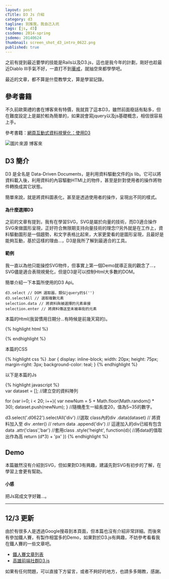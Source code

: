 ```yaml
---
layout: post
cTitle: D3 Js 介紹
category: d3
tagline: 別推我，我自己入坑
tags: [js, d3]
cssdemo: 2014-spring
jsdemo: 20140624
thumbnail: screen_shot_d3_intro_0622.png
published: true
---
```



之前有提到最近要學的技能是Rails以及D3.js，這也是我今年的計劃，剛好也趁最近Diablo III手氣不好，一直打不到[華戒](http://tw.battle.net/d3/zh/item/ring-of-royal-grandeur-3qRFop)，就抽空來都學學吧。

最近的文章，都不算是什麼教學文，算是學習記錄。

<!-- more -->

## 參考書籍

不久前歐萊禮的書在博客來有特價，我就買了這本D3，雖然前面廢話有點多，但在難度設定上是屬於較為簡單的，如果說會寫jquery以及js基礎概念，相信很容易上手。

參考書籍：[網頁互動式資料視覺化：使用D3](http://www.books.com.tw/products/0010621239)

![圖片來源 博客來](http://im1.book.com.tw/image/getImage?i=http://www.books.com.tw/img/001/062/12/0010621239.jpg&w=348&h=348)

## D3 簡介

D3 是全名是 Data-Driven Documents，是利用資料驅動文件的js lib。它可以將資料載入後，利用資料的內容驅動HTMl上的物件，甚至是針對使用者的操作將物件轉換成其它狀態。

簡單來說，就是將資料圖表化，甚至是透過使用者的操作，呈現出不同的樣式。

#### 為什麼選擇D3

之前的文章有提到，我有在學習SVG，SVG是屬於向量的技術，而D3適合操作SVG來做圖形呈現，正好符合無限期支持向量技術的理念!?另外就是在工作上，資料驅動圖形是一個趨勢，和文字表格比起來，大家更愛看的是圖形呈現，且最好是能夠互動，基於這樣的理由...，D3是我所了解到最適合的工具。


#### 範例

我一直以為他只能操控SVG物件，但事實上第一個Demo就導正我的觀念了...，SVG儘是適合表現視覺化，但是D3是可以控制Html大多數的DOM。

簡單介紹一下本篇所使用的D3 Api。

	d3.select // DOM 選取器，類似jquery的$('')
	d3.selectAll // 選取複數元素
	selection.data // 將資料與被選擇的元素串接
	selection.enter // 將資料傳送至未被串街的元素


本篇的Html(我習慣用日期分...有時候是前幾天寫的)。

{% highlight html %}
<div class="demo d0622">
</div>
{% endhighlight %}

本篇的CSS

{% highlight css %}
.bar {
	display: inline-block;
	width: 20px;
	height: 75px;
	margin-right: 3px;
	background-color: teal;
}
{% endhighlight %}

以下是本篇的Js

{% highlight javascript %}	
var dataset = []; //建立空的資料陣列

for (var i=0; i < 20; i++){
	var newNum = 5 + Math.floor(Math.random() * 30);
	dataset.push(newNum);
}
//隨機產生一組長度20，值為5~35的數字。


d3.select('.d0622').selectAll('div')  //選取 class內的div
	.data(dataset) // 將資料加入至 div
	.enter() // return data
	.append('div') // 這邊加入的div已經有包含data
	.attr('class','bar') //套用class
	.style('height', function(d){ //將data的值取出作為高
		return (d*3)  + 'px'
	})
{% endhighlight %}

## Demo

<div class="demo d0622"> </div>	

本篇雖然沒有介紹到SVG，但如果對D3有興趣，建議先對SVG有初步的了解，在學習上會更有幫助。



#### 小感

把Js寫成文字好難...。


----

## 12/3 更新

由於有很多人是透過Google搜尋到本頁面，但本篇也沒有介紹非常詳細。而後來有參加鐵人賽，有製作相當多的Demo，如果對於D3.js有興趣，不妨參考看看我在鐵人賽的一些文章吧。

- [鐵人賽文章列表](http://wcc723.github.io/d3js/2014/10/29/Ironman-30-days-30/)
- [高雄前端社群D3.js](http://wcc723.github.io/d3js/2014/11/25/d3js-in-kh-frontend/)

如果有任何問題，可以直接下方留言，或者不夠好的地方，也請多多賜教，感謝。
